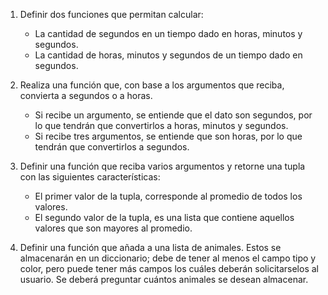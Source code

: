1. Definir dos funciones que permitan calcular:

    * La cantidad de segundos en un tiempo dado en horas, minutos y segundos.
    * La cantidad de horas, minutos y segundos de un tiempo dado en segundos.

2. Realiza una función que, con base a los argumentos que reciba, convierta a segundos o a horas.

    * Si recibe un argumento, se entiende que el dato son segundos, por lo que tendrán que convertirlos a horas, minutos y segundos.
    * Si recibe tres argumentos, se entiende que son horas, por lo que tendrán que convertirlos a segundos.

3. Definir una función que reciba varios argumentos y retorne una tupla con las siguientes características:

    * El primer valor de la tupla, corresponde al promedio de todos los valores.
    * El segundo valor de la tupla, es una lista que contiene aquellos valores que son mayores al promedio.

4. Definir una función que añada a una lista de animales. Estos se almacenarán en un diccionario; debe de tener al menos el campo tipo y color, pero puede tener más campos los cuáles deberán solicitarselos al usuario. 
Se deberá preguntar cuántos animales se desean almacenar.